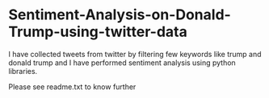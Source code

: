 # Sentiment-Analysis-on-Donald-Trump-using-twitter-data
I have collected tweets from twitter by filtering few keywords like trump and donald trump and I have performed sentiment analysis using python libraries.

 Please see readme.txt to know further
